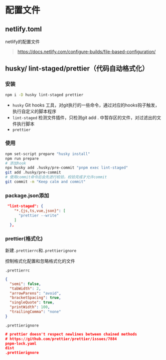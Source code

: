 # 配置文件

## netlify.toml

netlify的配置文件

> https://docs.netlify.com/configure-builds/file-based-configuration/

## husky/ lint-staged/prettier（代码自动格式化）

### 安装

```sh
npm i -D husky lint-staged prettier
```

- `husky`   Git hooks 工具，对git执行的一些命令，通过对应的hooks钩子触发，执行自定义的脚本程序
- `lint-staged` 检测文件插件，只检测git add . 中暂存区的文件，对过滤出的文件执行脚本
- `prettier`

### 使用

```sh
npm set-script prepare "husky install"
npm run prepare
# 添加hook
npx husky add .husky/pre-commit "pnpm exec lint-staged"
git add .husky/pre-commit
# 使用commit命令后会先进行校验，校验完成才允许commit
git commit -m "Keep calm and commit"
```

### package.json添加

```json
 "lint-staged": {
    "*.{js,ts,vue,json}": [
      "prettier --write"
    ]
  },
```

### prettier(格式化)

新建`.prettierrc`和`.prettierignore`

控制格式化配置和忽略格式化的文件

`.prettierrc`

```json
{
  "semi": false,
  "tabWidth": 2,
  "arrowParens": "avoid",
  "bracketSpacing": true,
  "singleQuote": true,
  "printWidth": 100,
  "trailingComma": "none"
}
```

`.prettierignore`

```json
# prettier doesn't respect newlines between chained methods
# https://github.com/prettier/prettier/issues/7884
pnpm-lock.yaml
dist
.prettierignore
```























